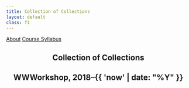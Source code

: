 ```yaml
---
title: Collection of Collections
layout: default
class: f1
---
```


<a class="f3 link dim bw2 ba br4 ph5 pv3 mb2 dib white" href='/about'>About</a> <a class='f3 link dim bw2 ba br4 ph5 pv3 mb2 dib white' href="https://github.com/garrying/wwworkshop" target="_blank" title="visit course syllabus on GitHub">Course Syllabus</a> 

<article>
  <header class="vh-50 dt w-100">
    <div class="dtc v-mid cover">
      <h1 class="f1 measure mb0 normal">Collection of Collections</h1>
      <h2 class="f4 mt2 normal">WWWorkshop, 2018–{{ 'now' | date: "%Y" }}
</h2>
    </div>
  </header>
</article>
